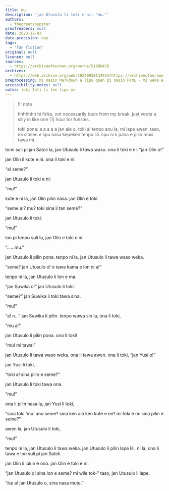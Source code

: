 ```yaml
---
title: mu.
description: 'jan Utusulo li toki e ni: "mu."'
authors:
  - thegreatsoupster
proofreaders: null
date: 2023-12-03
date-precision: day
tags:
  - "fan fiction"
original: null
license: null
sources:
  - https://archiveofourown.org/works/51996478
archives:
  - https://web.archive.org/web/20240930134934/https://archiveofourown.org/works/51996478
preprocessing: mi nasin Markdown e lipu open pi nasin HTML · mi weka e sitelen <br/>
accessibility-notes: null
notes: toki Inli li lon lipu ni
---
```


> !!! note
>
> hhhhhhh hi folks, not necessarily back from my break, just wrote a silly in like one (1) hour for funsies.
>
> toki pona: a a a a a jan ale o, toki a! tenpo anu la, mi lape awen. taso, mi sitelen e lipu nasa kepeken tenpo lili. lipu ni li pana e pilin musi tawa mi.

tomi suli pi jan Satoli la, jan Utusulo li tawa waso. ona li toki e ni: “jan Olin o!”

jan Olin li kute e ni. ona li toki e ni:

“a! seme?”

jan Utusulo li toki e ni:

“mu!”

kute e ni la, jan Olin pilin nasa. jan Olin e toki

“seme a!? mu? toki sina li tan seme?”

jan Utusulo li toki:

“mu!”

lon pi tenpo suli la, jan Olin e toki e ni:

“......mu.”

jan Utusulo li pilin pona. tenpo ni la, jan Utusulo li tawa waso weka.

“seme? jan Utusulo o! o tawa kama e lon ni a!”

tenpo ni la, jan Utusulo li lon e ma.

“jan Suwika o!” jan Utusulo li toki.

“seme?” jan Suwika li toki tawa sina.

“mu!”

“a! n…” jan Suwika li pilin. tenpo wawa sin la, ona li toki,

“mu a!”

jan Utusulo li pilin pona. ona li toki!

“mu! mi tawa!”

jan Utusulo li tawa waso weka. ona li tawa awen. ona li toki, “jan Yusi o!”

jan Yusi li toki,

“toki a! sina pilin e seme?”

jan Utusulo li toki tawa ona.

“mu!”

ona li pilin nasa la, jan Yusi li toki,

“sina toki ‘mu’ anu seme? sina ken ala ken kute e mi? mi toki e ni: sina pilin e seme?”

awen la, jan Utusulo li toki,

“mu!”

tenpo ni la, jan Utusulo li tawa weka. jan Utusulo li pilin lape lili. ni la, ona li tawa e lon suli pi jan Satoli.

jan Olin li lukin e ona. jan Olin e toki e ni:

“jan Utusulo o! sina lon e seme? mi wile tok-” taso, jan Utusulo li lape.

“ike a! jan Utusulo o, sina nasa mute.”
